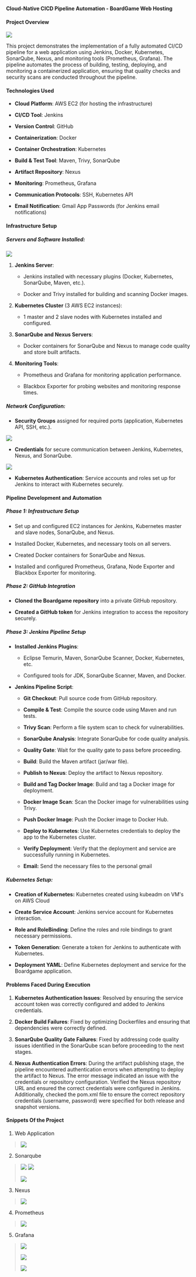 **Cloud-Native CICD Pipeline Automation - BoardGame Web Hosting**

#### **Project Overview**

![](./media/architecture.png)

This project demonstrates the implementation of a fully automated CI/CD
pipeline for a web application using Jenkins, Docker, Kubernetes,
SonarQube, Nexus, and monitoring tools (Prometheus, Grafana). The
pipeline automates the process of building, testing, deploying, and
monitoring a containerized application, ensuring that quality checks and
security scans are conducted throughout the pipeline.

#### **Technologies Used**

-   **Cloud Platform**: AWS EC2 (for hosting the infrastructure)

-   **CI/CD Tool**: Jenkins

-   **Version Control**: GitHub

-   **Containerization**: Docker

-   **Container Orchestration**: Kubernetes

-   **Build & Test Tool**: Maven, Trivy, SonarQube

-   **Artifact Repository**: Nexus

-   **Monitoring**: Prometheus, Grafana

-   **Communication Protocols**: SSH, Kubernetes API

-   **Email Notification**: Gmail App Passwords (for Jenkins email
    notifications)

#### **Infrastructure Setup**

##### **Servers and Software Installed:**

![](./media/image7.png)

1.  **Jenkins Server**:

    -   Jenkins installed with necessary plugins (Docker, Kubernetes,
        SonarQube, Maven, etc.).

    -   Docker and Trivy installed for building and scanning Docker
        images.

2.  **Kubernetes Cluster** (3 AWS EC2 instances):

    -   1 master and 2 slave nodes with Kubernetes installed and
        configured.

3.  **SonarQube and Nexus Servers**:

    -   Docker containers for SonarQube and Nexus to manage code quality
        and store built artifacts.

4.  **Monitoring Tools**:

    -   Prometheus and Grafana for monitoring application performance.

    -   Blackbox Exporter for probing websites and monitoring response
        times.

##### **Network Configuration:**

-   **Security Groups** assigned for required ports (application,
    Kubernetes API, SSH, etc.).

![](./media/image3.png)

-   **Credentials** for secure communication between Jenkins,
    Kubernetes, Nexus, and SonarQube.

![](./media/image9.png)

-   **Kubernetes Authentication**: Service accounts and roles set up for
    Jenkins to interact with Kubernetes securely.

#### **Pipeline Development and Automation**

##### **Phase 1: Infrastructure Setup**

-   Set up and configured EC2 instances for Jenkins, Kubernetes master
    and slave nodes, SonarQube, and Nexus.

-   Installed Docker, Kubernetes, and necessary tools on all servers.

-   Created Docker containers for SonarQube and Nexus.

-   Installed and configured Prometheus, Grafana, Node Exporter and
    Blackbox Exporter for monitoring.

##### **Phase 2: GitHub Integration**

-   **Cloned the Boardgame repository** into a private GitHub
    repository.

-   **Created a GitHub token** for Jenkins integration to access the
    repository securely.

##### **Phase 3: Jenkins Pipeline Setup**

-   **Installed Jenkins Plugins**:

    -   Eclipse Temurin, Maven, SonarQube Scanner, Docker, Kubernetes,
        etc.

    -   Configured tools for JDK, SonarQube Scanner, Maven, and Docker.

-   **Jenkins Pipeline Script**:

    -   **Git Checkout**: Pull source code from GitHub repository.

    -   **Compile & Test**: Compile the source code using Maven and run
        tests.

    -   **Trivy Scan**: Perform a file system scan to check for
        vulnerabilities.

    -   **SonarQube Analysis**: Integrate SonarQube for code quality
        analysis.

    -   **Quality Gate**: Wait for the quality gate to pass before
        proceeding.

    -   **Build**: Build the Maven artifact (jar/war file).

    -   **Publish to Nexus**: Deploy the artifact to Nexus repository.

    -   **Build and Tag Docker Image**: Build and tag a Docker image for
        deployment.

    -   **Docker Image Scan**: Scan the Docker image for vulnerabilities
        using Trivy.

    -   **Push Docker Image**: Push the Docker image to Docker Hub.

    -   **Deploy to Kubernetes**: Use Kubernetes credentials to deploy
        the app to the Kubernetes cluster.

    -   **Verify Deployment**: Verify that the deployment and service
        are successfully running in Kubernetes.

    -   **Email:** Send the necessary files to the personal gmail

##### **Kubernetes Setup:**

-   **Creation of Kubernetes:** Kubernetes created using kubeadm on VM's
    on AWS Cloud

-   **Create Service Account**: Jenkins service account for Kubernetes
    interaction.

-   **Role and RoleBinding**: Define the roles and role bindings to
    grant necessary permissions.

-   **Token Generation**: Generate a token for Jenkins to authenticate
    with Kubernetes.

-   **Deployment YAML**: Define Kubernetes deployment and service for
    the Boardgame application.

#### **Problems Faced During Execution**

1.  **Kubernetes Authentication Issues**: Resolved by ensuring the
    service account token was correctly configured and added to Jenkins
    credentials.

2.  **Docker Build Failures**: Fixed by optimizing Dockerfiles and
    ensuring that dependencies were correctly defined.

3.  **SonarQube Quality Gate Failures**: Fixed by addressing code
    quality issues identified in the SonarQube scan before proceeding to
    the next stages.

4.  **Nexus Authentication Errors**: During the artifact publishing
    stage, the pipeline encountered authentication errors when
    attempting to deploy the artifact to Nexus. The error message
    indicated an issue with the credentials or repository configuration.
    Verified the Nexus repository URL and ensured the correct
    credentials were configured in Jenkins. Additionally, checked the
    pom.xml file to ensure the correct repository credentials (username,
    password) were specified for both release and snapshot versions.

#### 

#### **Snippets Of the Project**

1.  Web Application

> ![](./media/image6.png)

2.  Sonarqube

> ![](./media/image11.png)
> ![](./media/image13.png)
>
> ![](./media/image12.png)
3.  Nexus

> ![](./media/image5.png)
4.  Prometheus

> ![](./media/image4.png)
5.  Grafana

> ![](./media/image8.png)
>
> ![](./media/image2.png)
>
> ![](./media/image10.png)
